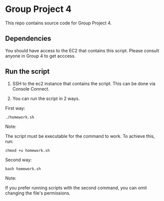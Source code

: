 # Group Project 4 

This repo contains source code for Group Project 4. 

## Dependencies 

You should have access to the EC2 that contains this script. Please consult anyone in Group 4 to get acccess. 

## Run the script 

1. SSH to the ec2 instance that contains the script. This can be done via Console Connect. 

2. You can run the script in 2 ways. 

First way: 

```
./homework.sh
```
Note:

The script must be executable for the command to work. To achieve this, run:

```
chmod +u homework.sh
```
Second way:

```
bash homework.sh
```
Note:

If you prefer running scripts with the second command, you can omit changing the file's permissions. 
